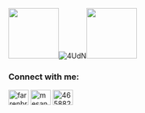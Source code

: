   
<img height="100" height="100" src="https://upload.wikimedia.org/wikipedia/commons/8/85/Black_300.jpg">![4UdN](https://user-images.githubusercontent.com/41688158/156873952-c9701fc6-9530-48b5-96b6-dde13f603807.gif)<img height="100" height="100" src="https://upload.wikimedia.org/wikipedia/commons/8/85/Black_300.jpg">

<h3 align="left">Connect with me:</h3>
<p align="left">
<a href="https://instagram.com/farrenbrat" target="blank"><img align="center" src="https://raw.githubusercontent.com/rahuldkjain/github-profile-readme-generator/master/src/images/icons/Social/instagram.svg" alt="farrenbrat" height="30" width="40" /></a>
<a href="https://linkedin.com/in/mesandra/" target="blank"><img align="center" src="https://raw.githubusercontent.com/rahuldkjain/github-profile-readme-generator/master/src/images/icons/Social/linked-in-alt.svg" alt="mesandra/" height="30" width="40" /></a>
<a href="https://discord.gg/465882712755011594" target="blank"><img align="center" src="https://raw.githubusercontent.com/rahuldkjain/github-profile-readme-generator/master/src/images/icons/Social/discord.svg" alt="465882712755011594" height="30" width="40" /></a>






